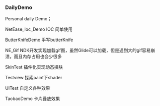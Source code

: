 ### DailyDemo

Personal daily Demo；

NetEase_Ioc_Demo  IOC 简单使用

ButterKnifeDemo  手写butterKnife

NE_Gif NDK开发实现加载gif图，虽然Glide可以加载，但是遇到大的gif容易崩溃，而且内存占用也会少很多

SkinTest 插件化实现动态换肤

Testview 探索paint下shader

UITest 自定义各种效果

TaobaoDemo 卡片叠放效果

